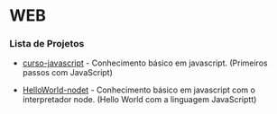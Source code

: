 # WEB

### Lista de Projetos

+ [curso-javascript](https://github.com/ThiagoYuri/DEVMEDIA/tree/main/Web/curso-javascript) - Conhecimento básico em javascript. (Primeiros passos com JavaScript)

+ [HelloWorld-nodet](https://github.com/ThiagoYuri/DEVMEDIA/tree/main/Web/HelloWorld-node) - Conhecimento básico em javascript com o interpretador node. (Hello World com a linguagem JavaScriptt)
